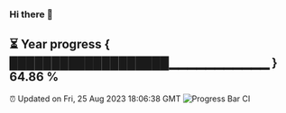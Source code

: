 ### Hi there 👋
⏳ Year progress { ███████████████████▁▁▁▁▁▁▁▁▁▁▁ } 64.86 %
---
⏰ Updated on Fri, 25 Aug 2023 18:06:38 GMT
![Progress Bar CI](https://github.com/Moyi321/Moyi321/workflows/Progress%20Bar%20CI/badge.svg)
